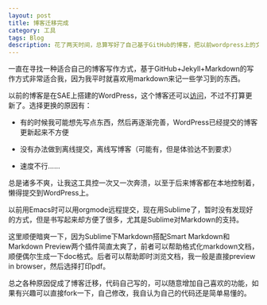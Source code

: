 ```yaml
---
layout: post
title: 博客迁移完成
category: 工具
tags: Blog
description: 花了两天时间，总算写好了自己基于GitHub的博客，把以前wordpress上的文章有用的都移了过来，可以松一口气了
---
```


一直在寻找一种适合自己的博客写作方式，基于GitHub+Jekyll+Markdown的写作方式非常适合我，因为我平时就喜欢用markdown来记一些学习到的东西。

以前的博客是在SAE上搭建的WordPress，这个博客还可以[访问](http://wangYanJava.sinaapp.com)，不过不打算更新了。选择更换的原因有：

  - 有的时候我可能想先写点东西，然后再逐渐完善，WordPress已经提交的博客更新起来不方便
  
  - 没有办法做到离线提交，离线写博客（可能有，但是体验达不到要求）
  
  - 速度不行……

总是诸多不爽，让我这工具控一次又一次奔溃，以至于后来博客都在本地控制着，懒得提交到WordPress上。

以前用Emacs时可以用orgmode远程提交，现在用Sublime了，暂时没有发现好的方式，但是书写起来却方便了很多，尤其是Sublime对Markdown的支持。

这里顺便暗爽一下，因为Sublime下Markdown搭配Smart Markdown和Markdown Preview两个插件简直太爽了，前者可以帮助格式化markdown文档，顺便偶尔生成一下doc格式。后者可以帮助即时浏览文档，我一般是直接preview in browser，然后选择打印pdf。

总之各种原因促成了博客迁移，代码自己写的，可以随意增加自己喜欢的功能，如果有兴趣可以直接fork一下，自己修改，我自认为自己的代码还是简单易懂的。
